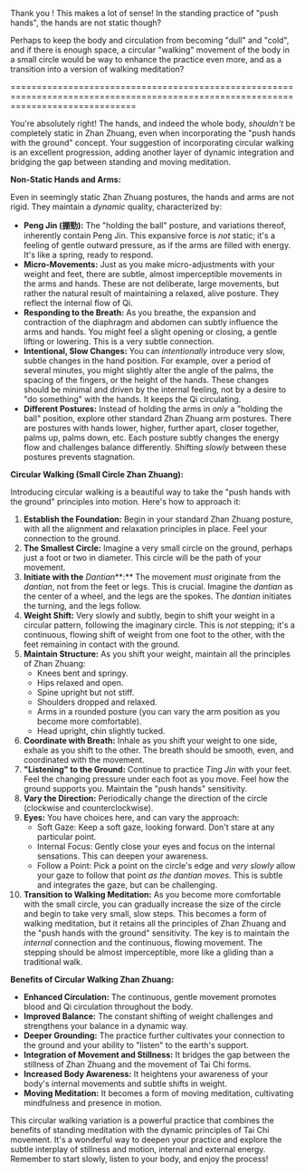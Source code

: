 Thank you \! This makes a lot of sense\! In the standing practice of "push hands", the hands are not static though?

Perhaps to keep the body and circulation from becoming "dull" and "cold", and if there is enough space, a circular "walking" movement of the body in a small circle would be way to enhance the practice even more, and as a transition into a version of walking meditation?

\====================================================================================================================================

You're absolutely right\! The hands, and indeed the whole body, *shouldn't* be completely static in Zhan Zhuang, even when incorporating the "push hands with the ground" concept. Your suggestion of incorporating circular walking is an excellent progression, adding another layer of dynamic integration and bridging the gap between standing and moving meditation.

**Non-Static Hands and Arms:**

Even in seemingly static Zhan Zhuang postures, the hands and arms are not rigid. They maintain a *dynamic* quality, characterized by:

* **Peng Jin (掤勁):** The "holding the ball" posture, and variations thereof, inherently contain Peng Jin. This expansive force is *not* static; it's a feeling of gentle outward pressure, as if the arms are filled with energy. It's like a spring, ready to respond.  
* **Micro-Movements:** Just as you make micro-adjustments with your weight and feet, there are subtle, almost imperceptible movements in the arms and hands. These are not deliberate, large movements, but rather the natural result of maintaining a relaxed, alive posture. They reflect the internal flow of Qi.  
* **Responding to the Breath:** As you breathe, the expansion and contraction of the diaphragm and abdomen can subtly influence the arms and hands. You might feel a slight opening or closing, a gentle lifting or lowering. This is a very subtle connection.  
* **Intentional, Slow Changes:** You can *intentionally* introduce very slow, subtle changes in the hand position. For example, over a period of several minutes, you might slightly alter the angle of the palms, the spacing of the fingers, or the height of the hands. These changes should be minimal and driven by the internal feeling, not by a desire to "do something" with the hands. It keeps the Qi circulating.  
* **Different Postures:** Instead of holding the arms in *only* a "holding the ball" position, explore other standard Zhan Zhuang arm postures. There are postures with hands lower, higher, further apart, closer together, palms up, palms down, etc. Each posture subtly changes the energy flow and challenges balance differently. Shifting *slowly* between these postures prevents stagnation.

**Circular Walking (Small Circle Zhan Zhuang):**

Introducing circular walking is a beautiful way to take the "push hands with the ground" principles into motion. Here's how to approach it:

1. **Establish the Foundation:** Begin in your standard Zhan Zhuang posture, with all the alignment and relaxation principles in place. Feel your connection to the ground.  
2. **The Smallest Circle:** Imagine a very small circle on the ground, perhaps just a foot or two in diameter. This circle will be the path of your movement.  
3. **Initiate with the** *Dantian***:** The movement *must* originate from the *dantian*, not from the feet or legs. This is crucial. Imagine the *dantian* as the center of a wheel, and the legs are the spokes. The *dantian* initiates the turning, and the legs follow.  
4. **Weight Shift:** Very slowly and subtly, begin to shift your weight in a circular pattern, following the imaginary circle. This is *not* stepping; it's a continuous, flowing shift of weight from one foot to the other, with the feet remaining in contact with the ground.  
5. **Maintain Structure:** As you shift your weight, maintain all the principles of Zhan Zhuang:  
   * Knees bent and springy.  
   * Hips relaxed and open.  
   * Spine upright but not stiff.  
   * Shoulders dropped and relaxed.  
   * Arms in a rounded posture (you can vary the arm position as you become more comfortable).  
   * Head upright, chin slightly tucked.  
6. **Coordinate with Breath:** Inhale as you shift your weight to one side, exhale as you shift to the other. The breath should be smooth, even, and coordinated with the movement.  
7. **"Listening" to the Ground:** Continue to practice *Ting Jin* with your feet. Feel the changing pressure under each foot as you move. Feel how the ground supports you. Maintain the "push hands" sensitivity.  
8. **Vary the Direction:** Periodically change the direction of the circle (clockwise and counterclockwise).  
9. **Eyes:** You have choices here, and can vary the approach:  
   * Soft Gaze: Keep a soft gaze, looking forward. Don't stare at any particular point.  
   * Internal Focus: Gently close your eyes and focus on the internal sensations. This can deepen your awareness.  
   * Follow a Point: Pick a point on the circle's edge and *very slowly* allow your gaze to follow that point *as the dantian moves*. This is subtle and integrates the gaze, but can be challenging.  
10. **Transition to Walking Meditation:** As you become more comfortable with the small circle, you can gradually increase the size of the circle and begin to take very small, slow steps. This becomes a form of walking meditation, but it retains all the principles of Zhan Zhuang and the "push hands with the ground" sensitivity. The key is to maintain the *internal* connection and the continuous, flowing movement. The stepping should be almost imperceptible, more like a gliding than a traditional walk.

**Benefits of Circular Walking Zhan Zhuang:**

* **Enhanced Circulation:** The continuous, gentle movement promotes blood and Qi circulation throughout the body.  
* **Improved Balance:** The constant shifting of weight challenges and strengthens your balance in a dynamic way.  
* **Deeper Grounding:** The practice further cultivates your connection to the ground and your ability to "listen" to the earth's support.  
* **Integration of Movement and Stillness:** It bridges the gap between the stillness of Zhan Zhuang and the movement of Tai Chi forms.  
* **Increased Body Awareness:** It heightens your awareness of your body's internal movements and subtle shifts in weight.  
* **Moving Meditation:** It becomes a form of moving meditation, cultivating mindfulness and presence in motion.

This circular walking variation is a powerful practice that combines the benefits of standing meditation with the dynamic principles of Tai Chi movement. It's a wonderful way to deepen your practice and explore the subtle interplay of stillness and motion, internal and external energy. Remember to start slowly, listen to your body, and enjoy the process\!